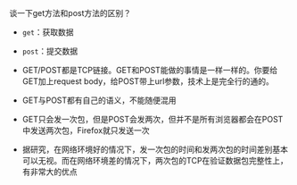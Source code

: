 谈一下get方法和post方法的区别？

- `get`：获取数据
- `post`：提交数据

- GET/POST都是TCP链接。GET和POST能做的事情是一样一样的。你要给GET加上request body，给POST带上url参数，技术上是完全行的通的。
- GET与POST都有自己的语义，不能随便混用
- GET只会发一次包，但是POST会发两次，但并不是所有浏览器都会在POST中发送两次包，Firefox就只发送一次
- 据研究，在网络环境好的情况下，发一次包的时间和发两次包的时间差别基本可以无视。而在网络环境差的情况下，两次包的TCP在验证数据包完整性上，有非常大的优点